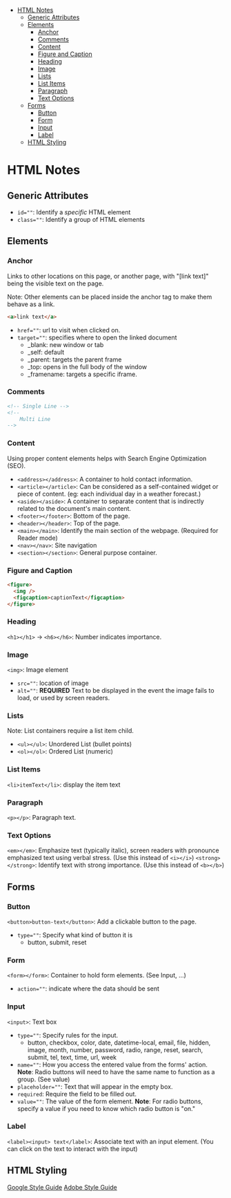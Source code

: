 - [HTML Notes](#html-notes)
  - [Generic Attributes](#generic-attributes)
  - [Elements](#elements)
    - [Anchor](#anchor)
    - [Comments](#comments)
    - [Content](#content)
    - [Figure and Caption](#figure-and-caption)
    - [Heading](#heading)
    - [Image](#image)
    - [Lists](#lists)
    - [List Items](#list-items)
    - [Paragraph](#paragraph)
    - [Text Options](#text-options)
  - [Forms](#forms)
    - [Button](#button)
    - [Form](#form)
    - [Input](#input)
    - [Label](#label)
  - [HTML Styling](#html-styling)

# HTML Notes

## Generic Attributes

- `id=""`: Identify a _specific_ HTML element
- `class=""`: Identify a group of HTML elements

## Elements

### Anchor

Links to other locations on this page, or another page, with "[link text]" being the visible text on the page.

Note: Other elements can be placed inside the anchor tag to make them behave as a link.

```html
<a>link text</a>
```

- `href=""`: url to visit when clicked on.
- `target=""`: specifies where to open the linked document
  - \_blank: new window or tab
  - \_self: default
  - \_parent: targets the parent frame
  - \_top: opens in the full body of the window
  - \_framename: targets a specific iframe.

### Comments

```html
<!-- Single Line -->
<!-- 
    Multi Line
-->
```

### Content

Using proper content elements helps with Search Engine Optimization (SEO).

- `<address></address>`: A container to hold contact information.
- `<article></article>`: Can be considered as a self-contained widget or piece of content. (eg: each individual day in a weather forecast.)
- `<aside></aside>`: A container to separate content that is indirectly related to the document's main content.
- `<footer></footer>`: Bottom of the page.
- `<header></header>`: Top of the page.
- `<main></main>`: Identify the main section of the webpage. (Required for Reader mode)
- `<nav></nav>`: Site navigation
- `<section></section>`: General purpose container.

### Figure and Caption

```html
<figure>
  <img />
  <figcaption>captionText</figcaption>
</figure>
```

### Heading

`<h1></h1>` -> `<h6></h6>`: Number indicates importance.

### Image

`<img>`: Image element

- `src=""`: location of image
- `alt=""`: **REQUIRED** Text to be displayed in the event the image fails to load, or used by screen readers.

### Lists

Note: List containers require a list item child.

- `<ul></ul>`: Unordered List (bullet points)
- `<ol></ol>`: Ordered List (numeric)

### List Items

`<li>itemText</li>`: display the item text

### Paragraph

`<p></p>`: Paragraph text.

### Text Options

`<em></em>`: Emphasize text (typically italic), screen readers with pronounce emphasized text using verbal stress. (Use this instead of `<i></i>`)
`<strong></strong>`: Identify text with strong importance. (Use this instead of `<b></b>`)

## Forms

### Button

`<button>button-text</button>`: Add a clickable button to the page.

- `type=""`: Specify what kind of button it is
  - button, submit, reset

### Form

`<form></form>`: Container to hold form elements. (See Input, ...)

- `action=""`: indicate where the data should be sent

### Input

`<input>`: Text box

- `type=""`: Specify rules for the input.
  - button, checkbox, color, date, datetime-local, email, file, hidden, image, month, number, password, radio, range, reset, search, submit, tel, text, time, url, week
- `name=""`: How you access the entered value from the forms' action. **Note**: Radio buttons will need to have the same name to function as a group. (See value)
- `placeholder=""`: Text that will appear in the empty box.
- `required`: Require the field to be filled out.
- `value=""`: The value of the form element. **Note**: For radio buttons, specify a value if you need to know which radio button is "on."

### Label

`<label><input> text</label>`: Associate text with an input element. (You can click on the text to interact with the input)

## HTML Styling

[Google Style Guide](https://google.github.io/styleguide/htmlcssguide.html)
[Adobe Style Guide](https://developer.adobe.com/commerce/php/coding-standards/html-style-guide/)

